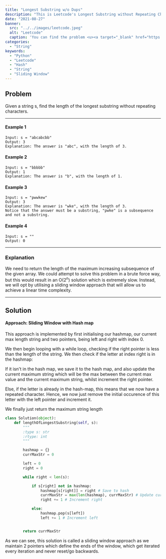 ```yaml
---
title: "Longest Substring w/o Dups"
description: "This is Leetcode's Longest Substring without Repeating Characters Interview Question"
date: "2021-08-27"
banner:
  src: "../../images/leetcode.jpeg"
  alt: "Leetcode"
  caption: 'You can find the problem <u><a target="_blank" href="https://leetcode.com/problems/longest-substring-without-repeating-characters/">Here</a></u>'
categories:
  - "String"
keywords:
  - "Python"
  - "Leetcode"
  - "Hash"
  - "String"
  - "Sliding Window"
---
```


## Problem

Given a string s, find the length of the longest substring without repeating characters.

<hr>

#### Example 1

```
Input: s = "abcabcbb"
Output: 3
Explanation: The answer is "abc", with the length of 3.
```

#### Example 2

```
Input: s = "bbbbb"
Output: 1
Explanation: The answer is "b", with the length of 1.
```

#### Example 3

```
Input: s = "pwwkew"
Output: 3
Explanation: The answer is "wke", with the length of 3.
Notice that the answer must be a substring, "pwke" is a subsequence and not a substring.
```

#### Example 4

```
Input: s = ""
Output: 0
```

<hr>

### Explanation

We need to return the length of the maximum increasing subsequence of the given array. We could attempt to solve this problem in a brute force way, but this would result in an O(2<sup>n</sup>) solution which is extremely slow. Instead, we will opt by utilising a sliding window approach that will allow us to achieve a linear time complexity.

<hr>

## Solution

#### Approach: Sliding Window with Hash map

This approach is implemented by first initialising our hashmap, our current max length string and two pointers, being left and right with index 0.

We then begin looping with a while loop, checking if the right pointer is less than the length of the string.
We then check if the letter at index right is in the hashmap:

If it isn't in the hash map, we save it to the hash map, and also update the current maximum string which will be the max between the current max value and the current maximum string, whilst increment the right pointer.

Else, if the letter is already in the hash-map, this means that we now have a repeated character. Hence, we now just remove the initial occurence of this letter with the left pointer and increment it.

We finally just return the maximum string length

```Python
class Solution(object):
    def lengthOfLongestSubstring(self, s):
        """
        :type s: str
        :rtype: int
        """

        hashmap = {}
        currMaxStr = 0

        left = 0
        right = 0

        while right < len(s):

            if s[right] not in hashmap:
                hashmap[s[right]] = right # Save to hash
                currMaxStr = max(len(hashmap), currMaxStr) # Update currMax
                right += 1 # Increment right

            else:
                hashmap.pop(s[left])
                left += 1 # Increment left


        return currMaxStr
```

As we can see, this solution is called a sliding window approach as we maintain 2 pointers which define the ends of the window, which get iterated every iteration and never reset/go backwards.

